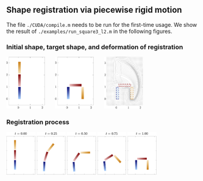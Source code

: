 ## Shape registration via piecewise rigid motion

The file `./CUDA/compile.m` needs to be run for the first-time usage. We show the result of `./examples/run_square3_l2.m` in the following figures.

### Initial shape, target shape, and deformation of registration  
<p float="left">
  <img src="https://github.com/dnhsieh/piecewise_rigid/blob/main/figures/fig_square3_l2_initial.png"    width="20%" height="20%"> &nbsp;&nbsp;&nbsp;&nbsp;&nbsp;
  <img src="https://github.com/dnhsieh/piecewise_rigid/blob/main/figures/fig_square3_l2_target.png"     width="20%" height="20%"> &nbsp;&nbsp;&nbsp;&nbsp;&nbsp;
  <img src="https://github.com/dnhsieh/piecewise_rigid/blob/main/figures/fig_square3_l2_registered.png" width="20%" height="20%">   
</p>

### Registration process  
<p float="left">
  <img src="https://github.com/dnhsieh/piecewise_rigid/blob/main/figures/fig_square3_l2_time0p00.png" width="15%" height="15%"> 
  <img src="https://github.com/dnhsieh/piecewise_rigid/blob/main/figures/fig_square3_l2_time0p25.png" width="15%" height="15%">
  <img src="https://github.com/dnhsieh/piecewise_rigid/blob/main/figures/fig_square3_l2_time0p50.png" width="15%" height="15%">
  <img src="https://github.com/dnhsieh/piecewise_rigid/blob/main/figures/fig_square3_l2_time0p75.png" width="15%" height="15%">
  <img src="https://github.com/dnhsieh/piecewise_rigid/blob/main/figures/fig_square3_l2_time1p00.png" width="15%" height="15%">
</p>
